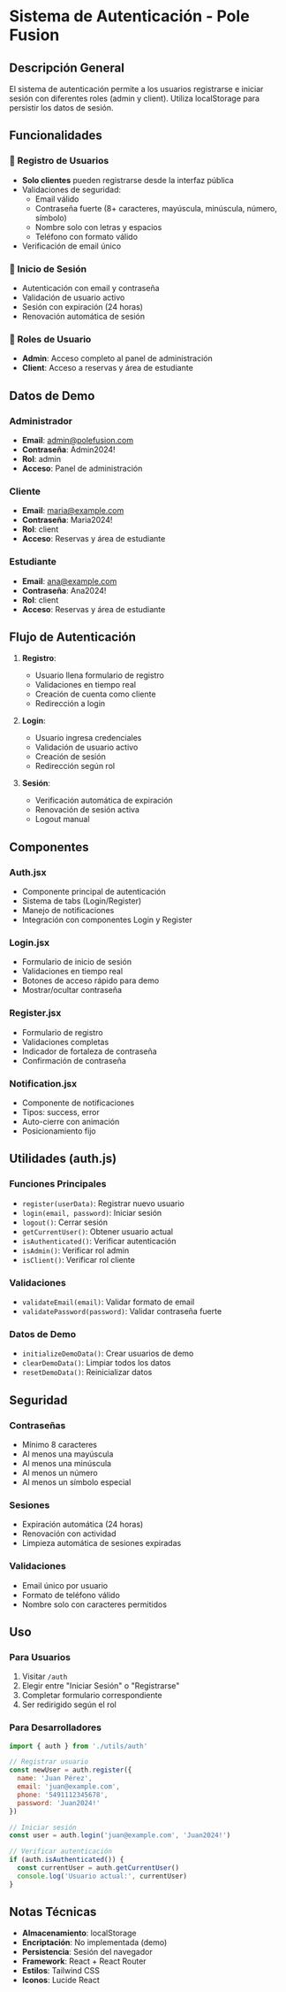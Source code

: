 # Sistema de Autenticación - Pole Fusion

## Descripción General

El sistema de autenticación permite a los usuarios registrarse e iniciar sesión con diferentes roles (admin y client). Utiliza localStorage para persistir los datos de sesión.

## Funcionalidades

### 🔐 Registro de Usuarios
- **Solo clientes** pueden registrarse desde la interfaz pública
- Validaciones de seguridad:
  - Email válido
  - Contraseña fuerte (8+ caracteres, mayúscula, minúscula, número, símbolo)
  - Nombre solo con letras y espacios
  - Teléfono con formato válido
- Verificación de email único

### 🔑 Inicio de Sesión
- Autenticación con email y contraseña
- Validación de usuario activo
- Sesión con expiración (24 horas)
- Renovación automática de sesión

### 👥 Roles de Usuario
- **Admin**: Acceso completo al panel de administración
- **Client**: Acceso a reservas y área de estudiante

## Datos de Demo

### Administrador
- **Email**: admin@polefusion.com
- **Contraseña**: Admin2024!
- **Rol**: admin
- **Acceso**: Panel de administración

### Cliente
- **Email**: maria@example.com
- **Contraseña**: Maria2024!
- **Rol**: client
- **Acceso**: Reservas y área de estudiante

### Estudiante
- **Email**: ana@example.com
- **Contraseña**: Ana2024!
- **Rol**: client
- **Acceso**: Reservas y área de estudiante

## Flujo de Autenticación

1. **Registro**:
   - Usuario llena formulario de registro
   - Validaciones en tiempo real
   - Creación de cuenta como cliente
   - Redirección a login

2. **Login**:
   - Usuario ingresa credenciales
   - Validación de usuario activo
   - Creación de sesión
   - Redirección según rol

3. **Sesión**:
   - Verificación automática de expiración
   - Renovación de sesión activa
   - Logout manual

## Componentes

### Auth.jsx
- Componente principal de autenticación
- Sistema de tabs (Login/Register)
- Manejo de notificaciones
- Integración con componentes Login y Register

### Login.jsx
- Formulario de inicio de sesión
- Validaciones en tiempo real
- Botones de acceso rápido para demo
- Mostrar/ocultar contraseña

### Register.jsx
- Formulario de registro
- Validaciones completas
- Indicador de fortaleza de contraseña
- Confirmación de contraseña

### Notification.jsx
- Componente de notificaciones
- Tipos: success, error
- Auto-cierre con animación
- Posicionamiento fijo

## Utilidades (auth.js)

### Funciones Principales
- `register(userData)`: Registrar nuevo usuario
- `login(email, password)`: Iniciar sesión
- `logout()`: Cerrar sesión
- `getCurrentUser()`: Obtener usuario actual
- `isAuthenticated()`: Verificar autenticación
- `isAdmin()`: Verificar rol admin
- `isClient()`: Verificar rol cliente

### Validaciones
- `validateEmail(email)`: Validar formato de email
- `validatePassword(password)`: Validar contraseña fuerte

### Datos de Demo
- `initializeDemoData()`: Crear usuarios de demo
- `clearDemoData()`: Limpiar todos los datos
- `resetDemoData()`: Reinicializar datos

## Seguridad

### Contraseñas
- Mínimo 8 caracteres
- Al menos una mayúscula
- Al menos una minúscula
- Al menos un número
- Al menos un símbolo especial

### Sesiones
- Expiración automática (24 horas)
- Renovación con actividad
- Limpieza automática de sesiones expiradas

### Validaciones
- Email único por usuario
- Formato de teléfono válido
- Nombre solo con caracteres permitidos

## Uso

### Para Usuarios
1. Visitar `/auth`
2. Elegir entre "Iniciar Sesión" o "Registrarse"
3. Completar formulario correspondiente
4. Ser redirigido según el rol

### Para Desarrolladores
```javascript
import { auth } from './utils/auth'

// Registrar usuario
const newUser = auth.register({
  name: 'Juan Pérez',
  email: 'juan@example.com',
  phone: '5491112345678',
  password: 'Juan2024!'
})

// Iniciar sesión
const user = auth.login('juan@example.com', 'Juan2024!')

// Verificar autenticación
if (auth.isAuthenticated()) {
  const currentUser = auth.getCurrentUser()
  console.log('Usuario actual:', currentUser)
}
```

## Notas Técnicas

- **Almacenamiento**: localStorage
- **Encriptación**: No implementada (demo)
- **Persistencia**: Sesión del navegador
- **Framework**: React + React Router
- **Estilos**: Tailwind CSS
- **Iconos**: Lucide React 